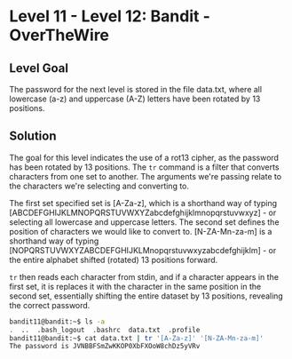 # Level 11 - Level 12: Bandit - OverTheWire

## Level Goal

The password for the next level is stored in the file data.txt, where all lowercase (a-z) and uppercase (A-Z) letters have been rotated by 13 positions.

## Solution
The goal for this level indicates the use of a rot13 cipher, as the password has been rotated by 13 positions. The `tr` command is a filter that converts characters from one set to another. The arguments we're passing relate to the characters we're selecting and converting to. 

The first set specified set is [A-Za-z], which is a shorthand way of typing [ABCDEFGHIJKLMNOPQRSTUVWXYZabcdefghijklmnopqrstuvwxyz] - or selecting all lowercase and uppercase letters. The second set defines the position of characters we would like to convert to. [N-ZA-Mn-za-m] is a shorthand way of typing [NOPQRSTUVWXYZABCDEFGHIJKLMnopqrstuvwxyzabcdefghijklm] - or the entire alphabet shifted (rotated) 13 positions forward.

`tr` then reads each character from stdin, and if a character appears in the first set, it is replaces it with the character in the same position in the second set, essentially shifting the entire dataset by 13 positions, revealing the correct password.


```bash
bandit11@bandit:~$ ls -a
.  ..  .bash_logout  .bashrc  data.txt  .profile
bandit11@bandit:~$ cat data.txt | tr '[A-Za-z]' '[N-ZA-Mn-za-m]'
The password is JVNBBFSmZwKKOP0XbFXOoW8chDz5yVRv
```